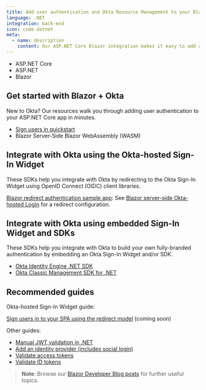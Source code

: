 ```yaml
---
title: Add user authentication and Okta Resource Management to your Blazor app
language: .NET
integration: back-end
icon: code-dotnet
meta:
  - name: description
    content: Our ASP.NET Core Blazor integration makes it easy to add a sign-in flow to your applications. Use our guide to add user authentication to your ASP.NET Core app.
---
```


<ul class='language-tabs'>
	<li>
		<RouterLink to='/code/dotnet/aspnetcore/'>
			<i class='icon code-dotnet-32'></i><span>ASP.NET Core</span>
		</RouterLink>
	</li>
	<li>
		<RouterLink to='/code/dotnet/aspnet/'>
			<i class='icon code-dotnet-32'></i><span>ASP.NET</span>
		</RouterLink>
	</li>
	<li>
		<RouterLink to='/code/dotnet/blazor/'>
			<i class='icon code-dotnet-32'></i><span>Blazor</span>
		</RouterLink>
	</li>
</ul>

## Get started with Blazor + Okta

New to Okta? Our resources walk you through adding user authentication to your ASP.NET Core app in minutes.

<ul class='language-ctas'>
	<li>
		<a href='#' class='Button--blueDarkOutline' data-proofer-ignore>
			<span>Sign users in quickstart</span>
		</a>
	</li>
  <li>
    <DropdownButton caption="Sample app">
      <DropdownButtonOption href='https://github.com/okta/samples-blazor/tree/master/server-side/okta-hosted-login'>Blazor Server-Side</DropdownButtonOption>
      <DropdownButtonOption href='https://github.com/okta/samples-blazor/tree/master/web-assembly/okta-hosted-login'>Blazor WebAssembly (WASM)</DropdownButtonOption>
    </DropdownButton>
  </li>
</ul>

## Integrate with Okta using the Okta-hosted Sign-In Widget

These SDKs help you integrate with Okta by redirecting to the Okta Sign-In Widget using OpenID Connect (OIDC) client libraries.

[Blazor redirect authentication sample app](https://github.com/okta/samples-blazor): See [Blazor server-side Okta-hosted Login](https://github.com/okta/samples-blazor/tree/master/server-side/okta-hosted-login) for a redirect configuration.

## Integrate with Okta using embedded Sign-In Widget and SDKs

These SDKs help you integrate with Okta to build your own fully-branded authentication by embedding an Okta Sign-In Widget and/or SDK.

* [Okta Identity Engine .NET SDK](https://github.com/okta/okta-idx-dotnet)
* [Okta Classic Management SDK for .NET](https://github.com/okta/okta-sdk-dotnet)

## Recommended guides

Okta-hosted Sign-In Widget guide:

[Sign users in to your SPA using the redirect model](#) (coming soon)

Other guides:

* [Manual JWT validation in .NET](/code/dotnet/jwt-validation/)
* [Add an identity provider (includes social login)](/docs/guides/identity-providers/)
* [Validate access tokens](/docs/guides/validate-access-tokens)
* [Validate ID tokens](/docs/guides/validate-id-tokens)

> **Note**: Browse our [Blazor Developer Blog posts](/search/#q=blazor&f:@commonoktasource=[Developer%20blog]) for further useful topics.
